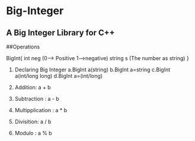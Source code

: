 # Big-Integer
## A Big Integer Library for C++

##Operations

BigInt{
  int neg   (0--> Positive 1-->negative)
  string s  (The number as string)
 }
 
 
1. Declaring Big Integer
   a.BigInt a(string) 
   b.BigInt a=string 
   c.BigInt a(int/long long)
   d.BigInt a=(int/long)
  

2. Addition: a + b
3. Subtraction : a - b
4. Multipplication : a * b
5. Divisition: a / b
6. Modulo : a % b
